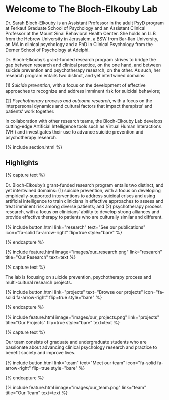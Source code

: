 ---
---

# Welcome to The Bloch-Elkouby Lab

Dr. Sarah Bloch-Elkouby is an Assistant Professor in the adult PsyD program at Ferkauf Graduate School of Psychology and an Assistant Clinical Professor at the Mount Sinai Behavioral Health Center. She holds an LLB from the Hebrew University in Jerusalem, a BSW from Bar-Ilan University, an MA in clinical psychology and a PhD in Clinical Psychology from the Derner School of Psychology at Adelphi.

Dr. Bloch-Elkouby’s grant-funded research program strives to bridge the gap between research and clinical practice, on the one hand, and between suicide prevention and psychotherapy research, on the other. As such, her research program entails two distinct, and yet intertwined domains: 

(1) _Suicide prevention_, with a focus on the development of effective approaches to recognize and address imminent risk for suicidal behaviors; 

(2) _Psychotherapy process and outcome research_, with a focus on the interpersonal dynamics and cultural factors that impact therapists’ and patients’ work together.

In collaboration with other research teams, the Bloch-Elkouby Lab develops cutting-edge Artificial Intelligence tools such as Virtual Human Interactions (VHI) and investigates their use to advance suicide prevention and psychotherapy research.


{% include section.html %}

## Highlights

{% capture text %}

Dr. Bloch-Elkouby’s grant-funded research program entails two distinct, and yet intertwined domains: (1) suicide prevention, with a focus on developing empirically-supported interventions to address suicidal crises and using artificial intelligence to train clinicians in effective approaches to assess and treat imminent risk among diverse patients; and (2) psychotherapy process research, with a focus on clinicians’ ability to develop strong alliances and provide  effective therapy to patients who are culturally similar and different.

{%
  include button.html
  link="research"
  text="See our publications"
  icon="fa-solid fa-arrow-right"
  flip=true
  style="bare"
%}

{% endcapture %}

{%
  include feature.html
  image="images/our_research.png"
  link="research"
  title="Our Research"
  text=text
%}

{% capture text %}

The lab is focusing on suicide prevention, psychotherapy process and multi-cultural research projects.

{%
  include button.html
  link="projects"
  text="Browse our projects"
  icon="fa-solid fa-arrow-right"
  flip=true
  style="bare"
%}

{% endcapture %}

{%
  include feature.html
  image="images/our_projects.png"
  link="projects"
  title="Our Projects"
  flip=true
  style="bare"
  text=text
%}

{% capture text %}

Our team consists of graduate and undergraduate students who are passionate about advancing clinical psychology research and practice to benefit society and improve lives. 

{%
  include button.html
  link="team"
  text="Meet our team"
  icon="fa-solid fa-arrow-right"
  flip=true
  style="bare"
%}

{% endcapture %}

{%
  include feature.html
  image="images/our_team.png"
  link="team"
  title="Our Team"
  text=text
%}
